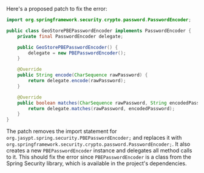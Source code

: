 Here's a proposed patch to fix the error:
```java
import org.springframework.security.crypto.password.PasswordEncoder;

public class GeoStorePBEPasswordEncoder implements PasswordEncoder {
    private final PasswordEncoder delegate;

    public GeoStorePBEPasswordEncoder() {
        delegate = new PBEPasswordEncoder();
    }

    @Override
    public String encode(CharSequence rawPassword) {
        return delegate.encode(rawPassword);
    }

    @Override
    public boolean matches(CharSequence rawPassword, String encodedPassword) {
        return delegate.matches(rawPassword, encodedPassword);
    }
}
```
The patch removes the import statement for `org.jasypt.spring.security.PBEPasswordEncoder;` and replaces it with `org.springframework.security.crypto.password.PasswordEncoder;`.
It also creates a new `PBEPasswordEncoder` instance and delegates all method calls to it.
This should fix the error since `PBEPasswordEncoder` is a class from the Spring Security library, which is available in the project's dependencies.
